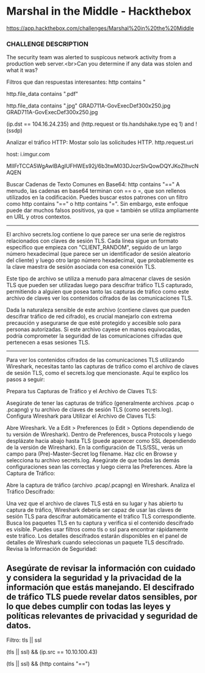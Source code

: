 # Marshal in the Middle - Hackthebox
https://app.hackthebox.com/challenges/Marshal%20in%20the%20Middle

### CHALLENGE DESCRIPTION
The security team was alerted to suspicous network activity from a production web server.&lt;br&gt;Can you determine if any data was stolen and what it was?

Filtros que dan respuestas interesantes:
http contains "<script>" -->

Vemos que introduce un script a través de jQUERY:
return document.title||a||!1},N:function(a){var b=document.body,c=this.a("BODY")[0],e=this.a("HEAD")[0];b&&b.contains(a)?b.removeChild(a):c&&c.contains(a)?c.removeChild(a):e&&e.contains(a)&&e.removeChild(a);return a},D:function(a){var b=this,c=document.createElement("script");c.type="text/javascript";c.setAttribute("async",!0);c.setAttribute("name","spr");c.setAttribute("id","spr-script");c.src=a;f.info(a);this.C(function(){setTimeout(function(){b.a("HEAD")[0].appendChild(c)},
1)});return c},b:[],ready:/loaded|interactive|complete/.test(document.readyState),flush:function(){var a=this.b.shift();for(this.ready=!0;a;)a(),a=this.b.shift()},C:function(a){this.ready?(this.b.push(a),this.flush()):document.documentElement.doScroll?window.self===window.top?function c(){if(!document.uniqueID&&document.expando)return this.b.push(a);try{document.documentElement.doScroll("left"),a()}catch(e){setTimeout(c,0)}}():this.b.push(a):this.b.push(a)},B:function(a,b,c){a.addEventListener?a.addEventListener(b,
c,!1):a.attachEvent("on"+b,c);return a},L:function(a,b,c){a.addEventListener?a.removeEventListener(b,c,!1):a.detachEvent("on"+b,c);return a},P:function(){return(window.pageYOffset?window.pageYOffset:document.documentElement?document.documentElement.scrollTop:0)-this.g},a:function(a){var b=[],c=0,e;if(!a)return[];if("string"!==typeof a)return[a];switch(a.charAt(0)){case "#":b.push(document.getElementById(a.substring(1)));break;case ".":var d=document.getElementsByTagName("*");for(e=" "+a.substring(1)+
" ";c<d.length;c+=1)a=(" "+d[c].className+" ").replace(/[\n\t\r]/g," "),-1<a.indexOf(e)&&b.push(d[c]);break;default:b=document.getElementsByTagName(a)}return b}};return{fetchContainer:function(a){h.h("//edge.simplereach.com/x?"+a,"x")}}}();

</script> <script> SPR.fetchContainer(window.location.search.substring(1)); </script>




http.file_data contains ".pdf"

http.file_data contains ".jpg"
GRAD711A-GovExecDef300x250.jpg
GRAD711A-GovExecDef300x250.jpg



(ip.dst == 104.16.24.235) and (http.request or tls.handshake.type eq 1) and !(ssdp)



Analizar el tráfico HTTP: Mostar solo las solicitudes HTTP.
http.request.uri

host: i.imgur.com


MIIFrTCCA5WgAwIBAgIUFHWEs92j/6b3twM03DJozrSlvQowDQYJKoZIhvcNAQEN



Buscar Cadenas de Texto Comunes en Base64:
http contains "=="
A menudo, las cadenas en base64 terminan con == o =, que son rellenos utilizados en la codificación. Puedes buscar estos patrones con un filtro como http contains "==" o http contains "=". Sin embargo, este enfoque puede dar muchos falsos positivos, ya que = también se utiliza ampliamente en URL y otros contextos.


----------------------
El archivo secrets.log contiene lo que parece ser una serie de registros relacionados con claves de sesión TLS. Cada línea sigue un formato específico que empieza con "CLIENT_RANDOM", seguido de un largo número hexadecimal (que parece ser un identificador de sesión aleatorio del cliente) y luego otro largo número hexadecimal, que probablemente es la clave maestra de sesión asociada con esa conexión TLS.

Este tipo de archivo se utiliza a menudo para almacenar claves de sesión TLS que pueden ser utilizadas luego para descifrar tráfico TLS capturado, permitiendo a alguien que posea tanto las capturas de tráfico como este archivo de claves ver los contenidos cifrados de las comunicaciones TLS.

Dada la naturaleza sensible de este archivo (contiene claves que pueden descifrar tráfico de red cifrado), es crucial manejarlo con extrema precaución y asegurarse de que esté protegido y accesible solo para personas autorizadas. Si este archivo cayese en manos equivocadas, podría comprometer la seguridad de las comunicaciones cifradas que pertenecen a esas sesiones TLS. ​

-------------------------
Para ver los contenidos cifrados de las comunicaciones TLS utilizando Wireshark, necesitas tanto las capturas de tráfico como el archivo de claves de sesión TLS, como el secrets.log que mencionaste. Aquí te explico los pasos a seguir:

Prepara tus Capturas de Tráfico y el Archivo de Claves TLS:

Asegúrate de tener las capturas de tráfico (generalmente archivos .pcap o .pcapng) y tu archivo de claves de sesión TLS (como secrets.log).
Configura Wireshark para Utilizar el Archivo de Claves TLS:

Abre Wireshark.
Ve a Edit > Preferences (o Edit > Options dependiendo de tu versión de Wireshark).
Dentro de Preferences, busca Protocols y luego desplázate hacia abajo hasta TLS (puede aparecer como SSL dependiendo de la versión de Wireshark).
En la configuración de TLS/SSL, verás un campo para (Pre)-Master-Secret log filename. Haz clic en Browse y selecciona tu archivo secrets.log.
Asegúrate de que todas las demás configuraciones sean las correctas y luego cierra las Preferences.
Abre la Captura de Tráfico:

Abre la captura de tráfico (archivo .pcap/.pcapng) en Wireshark.
Analiza el Tráfico Descifrado:

Una vez que el archivo de claves TLS está en su lugar y has abierto tu captura de tráfico, Wireshark debería ser capaz de usar las claves de sesión TLS para descifrar automáticamente el tráfico TLS correspondiente.
Busca los paquetes TLS en tu captura y verifica si el contenido descifrado es visible. Puedes usar filtros como tls o ssl para encontrar rápidamente este tráfico.
Los detalles descifrados estarán disponibles en el panel de detalles de Wireshark cuando seleccionas un paquete TLS descifrado.
Revisa la Información de Seguridad:

Asegúrate de revisar la información con cuidado y considera la seguridad y la privacidad de la información que estás manejando. El descifrado de tráfico TLS puede revelar datos sensibles, por lo que debes cumplir con todas las leyes y políticas relevantes de privacidad y seguridad de datos.
----------------------------

Filtro:
tls || ssl

(tls || ssl) && (ip.src == 10.10.100.43)

(tls || ssl) && (http contains "==")
